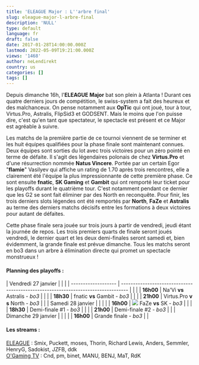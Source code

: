 ```yaml
---
title: 'ELEAGUE Major : L''arbre final'
slug: eleague-major-l-arbre-final
description: 'NULL'
type: default
language: fr
draft: false
date: 2017-01-28T14:00:00.000Z
lastmod: 2022-05-09T19:21:00.000Z
views: '1468'
author: neLendirekt
country: us
categories: []
tags: []
---
```

Depuis dimanche 16h, l'**ELEAGUE Major** bat son plein à Atlanta ! Durant ces quatre derniers jours de compétition, le swiss-system a fait des heureux et des malchanceux. On pense notamment aux **OpTic** qui ont joué, tour à tour, Virtus.Pro, Astralis, FlipSid3 et GODSENT. Mais le moins que l'on puisse dire, c'est qu'en tant que spectateur, le spectacle est présent et ce Major est agréable à suivre.

Les matchs de la première partie de ce tournoi viennent de se terminer et les huit équipes qualifiées pour la phase finale sont maintenant connues. Deux équipes sont sorties du lot avec trois victoires pour un zéro pointé en terme de défaite. Il s'agit des légendaires polonais de chez **Virtus.Pro** et d'une résurrection nommée **Natus Vincere**. Portée par un certain Egor "**flamie**" Vasilyev qui affiche un rating de 1.70 après trois rencontres, elle a clairement été l'équipe la plus impressionnante de cette première phase. Ce sont ensuite **fnatic**, **SK Gaming** et **Gambit** qui ont remporté leur ticket pour les playoffs durant le quatrième tour. C'est notamment pendant ce dernier que les G2 se sont fait éliminer par des North en reconquête. Pour finir, les trois derniers slots légendes ont été remportés par **North**, **FaZe** et **Astralis** au terme des derniers matchs décisifs entre les formations à deux victoires pour autant de défaites.

Cette phase finale sera jouée sur trois jours à partir de vendredi, jeudi étant la journée de repos. Les trois premiers quarts de finale seront joués vendredi, le dernier quart et les deux demi-finales seront samedi et, bien évidemment, la grande finale est prévue dimanche. Tous les matchs seront en bo3 dans un arbre à élimination directe qui promet un spectacle monstrueux !

#### **Planning des playoffs :**

| Vendredi 27 janvier |                                                                                   |  |
| ------------------- | --------------------------------------------------------------------------------- |  |
| |  **16h00**        | Na'Vi **vs** Astralis - _bo3_                                                     |  |
| |  **18h30**        | fnatic **vs** Gambit - _bo3_                                                      |  |
| |  **21h00**        | Virtus.Pro **v** **s** North - _bo3_                                              |  |
| Samedi 28 janvier   |                                                                                   |  |
| |  **16h00**        | ![](/storage/countries/flag/europe_flag_580d21b984714.gif) FaZe **vs** SK - _bo3_ |  |
| |  **18h30**        | Demi-finale #1 - _bo3_                                                            |  |
| |  **21h00**        | Demi-finale #2 - _bo3_                                                            |  |
| Dimanche 29 janvier |                                                                                   |  |
| |  **16h00**        | Grande finale - _bo3_                                                             |  |

#### **Les streams :**

[ELEAGUE](https://www.twitch.tv/eleaguetv) : Smix, Puckett, moses, Thorin, Richard Lewis, Anders, Semmler, HenryG, Sadokist, JZFB, ddk  
[O'Gaming TV](https://www.twitch.tv/ogamingcs) : Cnd, pm, binet, MANU, BENJ, MaT, RdK
